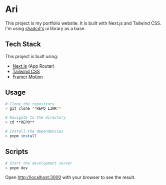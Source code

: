 # Ari

This project is my portfolio website. It is built with Next.js and Tailwind CSS. I'm using [shadcd's](https://ui.shadcn.com/) ui library as a base.

## Tech Stack

This project is built using:

- [Next.js](https://nextjs.org/docs/app) (App Router)
- [Tailwind CSS](https://tailwindcss.com/)
- [Framer Motion](https://www.framer.com/motion/)

## Usage

```sh
# Clone the repository
> git clone **REPO LINK**

# Navigate to the directory
> cd **REPO**

# Install the dependencies
> pnpm install
```

## Scripts

```sh
# Start the development server
> pnpm dev
```

Open [http://localhost:3000](http://localhost:3000) with your browser to see the result.
